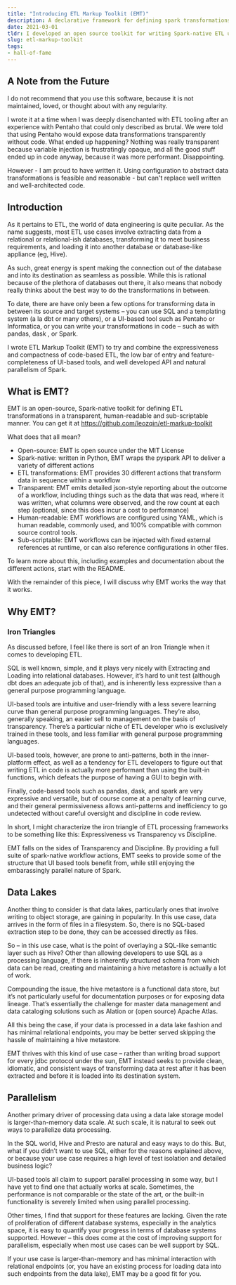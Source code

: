 ```yaml
---
title: "Introducing ETL Markup Toolkit (EMT)"
description: A declarative framework for defining spark transformations that you should NOT use
date: 2021-03-01
tldr: I developed an open source toolkit for writing Spark-native ETL using configurations in a highly sub-scriptable and transparent way. You can find it at https://github.com/leozqin/etl-markup-toolkit
slug: etl-markup-toolkit
tags:
- hall-of-fame
---
```

## A Note from the Future
I do not recommend that you use this software, because it is not maintained, loved, or thought about with any regularity. 

I wrote it at a time when I was deeply disenchanted with ETL tooling after an experience with Pentaho that could only described as brutal. We were told that using Pentaho would expose data transformations transparently without code. What ended up happening? Nothing was really transparent because variable injection is frustratingly opaque, and all the good stuff ended up in code anyway, because it was more performant. Disappointing.

However - I am proud to have written it. Using configuration to abstract data transformations is feasible and reasonable - but can't replace well written and well-architected code. 

## Introduction
As it pertains to ETL, the world of data engineering is quite peculiar. As the name suggests, most ETL use cases involve extracting data from a relational or relational-ish databases, transforming it to meet business requirements, and loading it into another database or database-like appliance (eg, Hive).

As such, great energy is spent making the connection out of the database and into its destination as seamless as possible. While this is rational because of the plethora of databases out there, it also means that nobody really thinks about the best way to do the transformations in between.

To date, there are have only been a few options for transforming data in between its source and target systems – you can use SQL and a templating system (a la dbt or many others), or a UI-based tool such as Pentaho or Informatica, or you can write your transformations in code – such as with pandas, dask , or Spark.

I wrote ETL Markup Toolkit (EMT) to try and combine the expressiveness and compactness of code-based ETL, the low bar of entry and feature-completeness of UI-based tools, and well developed API and natural parallelism of Spark.

## What is EMT?
EMT is an open-source, Spark-native toolkit for defining ETL transformations in a transparent, human-readable and sub-scriptable manner. You can get it at https://github.com/leozqin/etl-markup-toolkit

What does that all mean?

- Open-source: EMT is open source under the MIT License
- Spark-native: written in Python, EMT wraps the pyspark API to deliver a variety of different actions
- ETL transformations: EMT provides 30 different actions that transform data in sequence within a workflow
- Transparent: EMT emits detailed json-style reporting about the outcome of a workflow, including things such as the data that was read, where it was written, what columns were observed, and the row count at each step (optional, since this does incur a cost to performance)
- Human-readable: EMT workflows are configured using YAML, which is human readable, commonly used, and 100% compatible with common source control tools.
- Sub-scriptable: EMT workflows can be injected with fixed external references at runtime, or can also reference configurations in other files.

To learn more about this, including examples and documentation about the different actions, start with the README.

With the remainder of this piece, I will discuss why EMT works the way that it works.

## Why EMT?
### Iron Triangles
As discussed before, I feel like there is sort of an Iron Triangle when it comes to developing ETL.

SQL is well known, simple, and it plays very nicely with Extracting and Loading into relational databases. However, it’s hard to unit test (although dbt does an adequate job of that), and is inherently less expressive than a general purpose programming language.

UI-based tools are intuitive and user-friendly with a less severe learning curve than general purpose programming languages. They’re also, generally speaking, an easier sell to management on the basis of transparency. There’s a particular niche of ETL developer who is exclusively trained in these tools, and less familiar with general purpose programming languages.

UI-based tools, however, are prone to anti-patterns, both in the inner-platform effect, as well as a tendency for ETL developers to figure out that writing ETL in code is actually more performant than using the built-in functions, which defeats the purpose of having a GUI to begin with.

Finally, code-based tools such as pandas, dask, and spark are very expressive and versatile, but of course come at a penalty of learning curve, and their general permissiveness allows anti-patterns and inefficiency to go undetected without careful oversight and discipline in code review.

In short, I might characterize the iron triangle of ETL processing frameworks to be something like this: Expressiveness vs Transparency vs Discipline.

EMT falls on the sides of Transparency and Discipline. By providing a full suite of spark-native workflow actions, EMT seeks to provide some of the structure that UI based tools benefit from, while still enjoying the embarassingly parallel nature of Spark.

## Data Lakes
Another thing to consider is that data lakes, particularly ones that involve writing to object storage, are gaining in popularity. In this use case, data arrives in the form of files in a filesystem. So, there is no SQL-based extraction step to be done, they can be accessed directly as files.

So – in this use case, what is the point of overlaying a SQL-like semantic layer such as Hive? Other than allowing developers to use SQL as a processing language, if there is inherently structured schema from which data can be read, creating and maintaining a hive metastore is actually a lot of work.

Compounding the issue, the hive metastore is a functional data store, but it’s not particularly useful for documentation purposes or for exposing data lineage. That’s essentially the challenge for master data management and data cataloging solutions such as Alation or (open source) Apache Atlas.

All this being the case, if your data is processed in a data lake fashion and has minimal relational endpoints, you may be better served skipping the hassle of maintaining a hive metastore.

EMT thrives with this kind of use case – rather than writing broad support for every jdbc protocol under the sun, EMT instead seeks to provide clean, idiomatic, and consistent ways of transforming data at rest after it has been extracted and before it is loaded into its destination system.

## Parallelism
Another primary driver of processing data using a data lake storage model is larger-than-memory data scale. At such scale, it is natural to seek out ways to parallelize data processing.

In the SQL world, Hive and Presto are natural and easy ways to do this. But, what if you didn’t want to use SQL, either for the reasons explained above, or because your use case requires a high level of test isolation and detailed business logic?

UI-based tools all claim to support parallel processing in some way, but I have yet to find one that actually works at scale. Sometimes, the performance is not comparable or the state of the art, or the built-in functionality is severely limited when using parallel processing.

Other times, I find that support for these features are lacking. Given the rate of proliferation of different database systems, especially in the analytics space, it is easy to quantify your progress in terms of database systems supported. However – this does come at the cost of improving support for parallelism, especially when most use cases can be well support by SQL.

If your use case is larger-than-memory and has minimal interaction with relational endpoints (or, you have an existing process for loading data into such endpoints from the data lake), EMT may be a good fit for you.